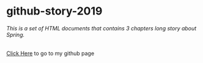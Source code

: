 # github-story-2019

###### This is a set of HTML documents that contains 3 chapters long story about Spring.



[Click Here](https://github.com/AppleD0g/github-story-2019) to go to my github page



